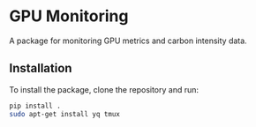 # GPU Monitoring

A package for monitoring GPU metrics and carbon intensity data.

## Installation

To install the package, clone the repository and run:

```bash
pip install .
sudo apt-get install yq tmux


